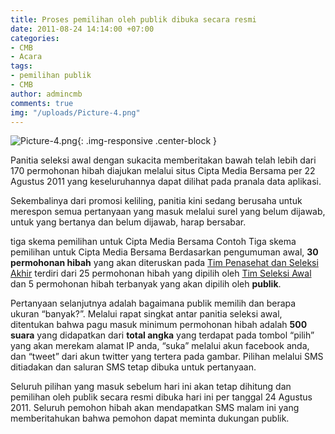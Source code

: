 ```yaml
---
title: Proses pemilihan oleh publik dibuka secara resmi
date: 2011-08-24 14:14:00 +07:00
categories:
- CMB
- Acara
tags:
- pemilihan publik
- CMB
author: admincmb
comments: true
img: "/uploads/Picture-4.png"
---
```


![Picture-4.png](/uploads/Picture-4.png){: .img-responsive .center-block }

Panitia seleksi awal dengan sukacita memberitakan bawah telah lebih dari 170 permohonan hibah diajukan melalui situs Cipta Media Bersama per 22 Agustus 2011 yang keseluruhannya dapat dilihat pada pranala data aplikasi.

Sekembalinya dari promosi keliling, panitia kini sedang berusaha untuk merespon semua pertanyaan yang masuk melalui surel yang belum dijawab, untuk yang bertanya dan belum dijawab, harap bersabar.

tiga skema pemilihan untuk Cipta Media Bersama
Contoh Tiga skema pemilihan untuk Cipta Media Bersama
Berdasarkan pengumuman awal, **30 permohonan hibah** yang akan diteruskan pada [Tim Penasehat dan Seleksi Akhir](http://www.ciptamedia.org/tim-seleksi-2/tim-penasehat-dan-seleksi/) terdiri dari 25 permohonan hibah yang dipilih oleh [Tim Seleksi Awal](http://www.ciptamedia.org/tim-seleksi-2/tim-seleksi/) dan 5 permohonan hibah terbanyak yang akan dipilih oleh **publik**.

Pertanyaan selanjutnya adalah bagaimana publik memilih dan berapa ukuran “banyak?”. Melalui rapat singkat antar panitia seleksi awal, ditentukan bahwa pagu masuk minimum permohonan hibah adalah **500 suara** yang didapatkan dari **total angka** yang terdapat pada tombol “pilih” yang akan merekam alamat IP anda, “suka” melalui akun facebook anda, dan “tweet” dari akun twitter yang tertera pada gambar. Pilihan melalui SMS ditiadakan dan saluran SMS tetap dibuka untuk pertanyaan.

Seluruh pilihan yang masuk sebelum hari ini akan tetap dihitung dan pemilihan oleh publik secara resmi dibuka hari ini per tanggal 24 Agustus 2011. Seluruh pemohon hibah akan mendapatkan SMS malam ini yang memberitahukan bahwa pemohon dapat meminta dukungan publik.